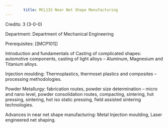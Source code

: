 ```yaml
---
        title: MCL133 Near Net Shape Manufacturing
---
```

Credits: 3 (3-0-0)

Department: Department of Mechanical Engineering

Prerequisites: [[MCP101]]

Introduction and fundamentals of Casting of complicated shapes: automotive components, casting of light alloys – Aluminum, Magnesium and Titanium alloys.

Injection moulding: Thermoplastics, thermoset plastics and composites – processing methodologies.

Powder Metallurgy: fabrication routes, powder size determination – micro and nano level, powder consolidation routes, compacting, sintering, hot pressing, sintering, hot iso static pressing, field assisted sintering technologies.

Advances in near net shape manufacturing: Metal Injection moulding, Laser engineered net shaping.